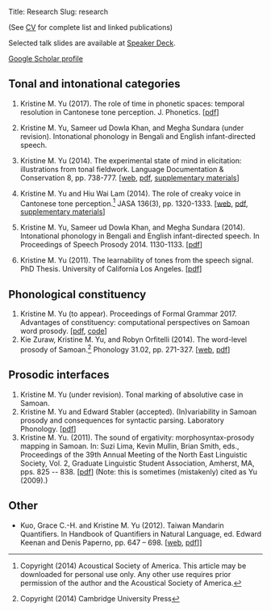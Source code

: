 Title: Research
Slug: research
<!-- Time-stamp: <2017-09-04 13:24:22 amoebe> -->


(See [CV](https://rawgithub.com/krismyu/kmyu-cv/master/kmyu-cv.pdf)
for complete list and linked publications)

Selected talk slides are available at [Speaker Deck](https://speakerdeck.com/krisyu). 

[Google Scholar profile](https://scholar.google.com/citations?hl=en&user=1FUldd0AAAAJ)

## Tonal and intonational categories 

1. Kristine M. Yu (2017). The role of time in phonetic spaces: temporal resolution in Cantonese tone perception. J. Phonetics. [[pdf](/pages/pdfs/yu2017_res.pdf)]

1. Kristine M. Yu, Sameer ud Dowla Khan, and Megha
   Sundara (under revision). Intonational phonology in Bengali and
   English infant-directed speech. 

2. Kristine M. Yu (2014). The experimental state of mind in elicitation: illustrations from
   tonal fieldwork. Language Documentation & Conservation 8, pp. 738-777.
      [[web](http://scholarspace.manoa.hawaii.edu/bitstream/handle/10125/24623/Yu.pdf?sequence=1), 
      [pdf](/pages/pdfs/yu2014-kiy.pdf), 
      [supplementary materials](http://www.krisyu.org/blog/ldc-kiy-overview.html)]

3. Kristine M. Yu and Hiu Wai Lam (2014). The role of creaky voice in
   Cantonese tone perception.[^1] JASA 136(3), pp. 1320-1333.
         [[web](http://scitation.aip.org/content/asa/journal/jasa/136/3/10.1121/1.4887462),
   [pdf](/pages/pdfs/yulam2014-jasa-cantcr.pdf), 
      [supplementary materials](http://www.krisyu.org/blog/supp-material-cantonese-creak-perception.html)]

4. Kristine M. Yu, Sameer ud Dowla Khan, and Megha
   Sundara (2014). Intonational phonology in Bengali and English
   infant-directed speech. In Proceedings of Speech Prosody 2014. 1130-1133. [[pdf](/pages/pdfs/yukhansundara2014.pdf)]

5. Kristine M. Yu (2011). The learnability of tones from the speech
signal. PhD Thesis. University of California Los
Angeles. [[pdf](/pages/pdfs/yu2011_diss.pdf)]

## <a name="research-phon-constituency"></a>Phonological constituency

1. Kristine M. Yu (to appear). Proceedings of Formal Grammar 2017. Advantages of constituency:
   computational perspectives on Samoan word prosody. [[pdf](/pages/pdfs/fg-kmyu.pdf), [code](https://github.com/krismyu/smo-constituency-feet)]
2. Kie Zuraw, Kristine M. Yu, and Robyn Orfitelli (2014). The word-level
   prosody of Samoan.[^2] Phonology 31.02, pp. 271-327. [[web](http://dx.doi.org/10.1017/S095267571400013X), [pdf](/pages/pdfs/zurawyuorfitelli2014.pdf)]


## <a name="research-interfaces"></a>Prosodic interfaces 

1. Kristine M. Yu (under revision). Tonal marking of absolutive
   case in Samoan. 
1. Kristine M. Yu and Edward Stabler (accepted). (In)variability in Samoan prosody and consequences for syntactic parsing. Laboratory Phonology. [[pdf](/pages/pdfs/yustabler2017.pdf)]
2. Kristine M. Yu. (2011). The sound of ergativity:
      morphosyntax-prosody mapping in Samoan. In: Suzi Lima, Kevin
      Mullin, Brian Smith, eds., Proceedings of the 39th Annual
      Meeting of the North East Linguistic Society, Vol. 2, Graduate
    Linguistic Student Association, Amherst,
    MA, pps.  825
      -- 838. [[pdf](/pages/pdfs/yu2011-nels39-samoan.pdf)]
      (Note:
      this is sometimes (mistakenly) cited as Yu (2009).)

## Other

- Kuo, Grace C.-H. and Kristine M. Yu (2012). Taiwan Mandarin
   Quantifiers.  In Handbook of Quantifiers in Natural Language,
   ed. Edward Keenan and Denis Paperno, pp. 647
   – 698. [[web](http://dx.doi.org/10.1007/978-94-007-2681-9_12), [pdf](/pages/pdfs/kuo-yu-taiwan-mandarin-quantifiers.pdf)]]


[^1]: Copyright (2014) Acoustical Society of America. This article may be downloaded for personal use only. Any other use requires prior permission of the author and the Acoustical Society of America.

[^2]: Copyright (2014) Cambridge University Press
